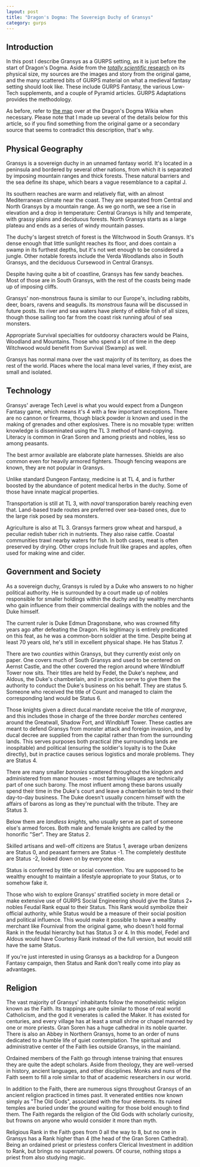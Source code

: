 ```yaml
---
layout: post
title: "Dragon's Dogma: The Sovereign Duchy of Gransys"
category: gurps
---
```


## Introduction

In this post I describe Gransys as a GURPS setting, as it is just before the
start of Dragon's Dogma. Aside from
the [_totally scientific_ research][previous-post] on its physical size, my
sources are the images and story from the original game, and the many scattered
bits of GURPS material on what a medieval fantasy setting should look
like. These include GURPS Fantasy, the various Low-Tech supplements, and a
couple of Pyramid articles. GURPS Adaptations provides the methodology.

As before, refer to [the map][map-link] over at the Dragon's Dogma Wikia when
necessary. Please note that I made up several of the details below for this
article, so if you find something from the original game or a secondary source
that seems to contradict this description, that's why.

## Physical Geography

Gransys is a sovereign duchy in an unnamed fantasy world. It's located in a
peninsula and bordered by several other nations, from which it is separated by
imposing mountain ranges and thick forests. These natural barriers and the sea
define its shape, which bears a vague resemblance to a capital J.

Its southern reaches are warm and relatively flat, with an almost Mediterranean
climate near the coast. They are separated from Central and North Gransys by a
mountain range. As we go north, we see a rise in elevation and a drop in
temperature: Central Gransys is hilly and temperate, with grassy plains and
deciduous forests. North Gransys starts as a large plateau and ends as a series
of windy mountain passes.

The duchy's largest stretch of forest is the Witchwood in South Gransys. It's
dense enough that little sunlight reaches its floor, and does contain a swamp in
its furthest depths, but it's not wet enough to be considered a jungle. Other
notable forests include the Verda Woodlands also in South Gransys, and the
deciduous Cursewood in Central Gransys.

Despite having quite a bit of coastline, Gransys has few sandy beaches. Most of
those are in South Gransys, with the rest of the coasts being made up of
imposing cliffs.

Gransys' non-monstrous fauna is similar to our Europe's, including rabbits,
deer, boars, ravens and seagulls. Its _monstrous_ fauna will be discussed in
future posts. Its river and sea waters have plenty of edible fish of all sizes,
though those sailing too far from the coast risk running afoul of sea monsters.

Appropriate Survival specialties for outdoorsy characters would be Plains,
Woodland and Mountains. Those who spend a lot of time in the deep Witchwood
would benefit from Survival (Swamp) as well.

Gransys has normal mana over the vast majority of its territory, as does the
rest of the world. Places where the local mana level varies, if they exist, are
small and isolated.

## Technology

Gransys' average Tech Level is what you would expect from a Dungeon Fantasy
game, which means it's 4 with a few important exceptions. There are no cannon or
firearms, though black powder _is_ known and used in the making of grenades and
other explosives. There is no movable type: written knowledge is disseminated
using the TL 3 method of hand-copying. Literacy is common in Gran Soren and
among priests and nobles, less so among peasants.

The best armor available are elaborate plate harnesses. Shields are also common
even for heavily armored fighters. Though fencing weapons are known, they are
not popular in Gransys.

Unlike standard Dungeon Fantasy, medicine is at TL 4, and is further boosted by
the abundance of potent medical herbs in the duchy. Some of those have innate
magical properties.

Transportation is still at TL 3, with _naval_ transporation barely reaching even
that. Land-based trade routes are preferred over sea-based ones, due to the
large risk posed by sea monsters.

Agriculture is also at TL 3. Gransys farmers grow wheat and harspud, a peculiar
redish tuber rich in nutrients. They also raise cattle. Coastal communities
trawl nearby waters for fish. In both cases, meat is often preserved by
drying. Other crops include fruit like grapes and apples, often used for making
wine and cider.

## Government and Society

As a sovereign duchy, Gransys is ruled by a Duke who answers to no higher
political authority. He is surrounded by a court made up of nobles responsible
for smaller holdings within the duchy and by wealthy merchants who gain
influence from their commercial dealings with the nobles and the Duke himself.

The current ruler is Duke Edmun Dragonsbane, who was crowned fifty years ago
after defeating the Dragon. His legitimacy is entirely predicated on this feat,
as he was a common-born soldier at the time. Despite being at least 70 years
old, he's still in excellent physical shape. He has Status 7.

There are two _counties_ within Gransys, but they currently exist only on
paper. One covers much of South Gransys and used to be centered on Aernst
Castle, and the other covered the region around where Windbluff Tower now
sits. Their titles are held by Fedel, the Duke's nephew, and Aldous, the Duke's
chamberlain, and in practice serve to give them the authority to conduct the
Duke's business on his behalf. They are status 5. Someone who received the title
of Count and managed to claim the corresponding land would be Status 6.

Those knights given a direct ducal mandate receive the title of _margrave_, and
this includes those in charge of the three _border marches_ centered around the
Greatwall, Shadow Fort, and Windbluff Tower. These castles are meant to defend
Gransys from monster attack and foreign invasion, and by ducal decree are
supplied from the capital rather than from the surrounding lands. This serves
purposes both practical (the surrounding lands are inospitable) and political
(ensuring the soldier's loyalty is to the Duke directly), but in practice causes
serious logistics and morale problems. They are Status 4.

There are many smaller _baronies_ scattered throughout the kingdom and
administered from manor houses - most farming villages are technically part of
one such barony. The most influent among these barons usually spend their time
in the Duke's court and leave a chamberlain to tend to their day-to-day
business. The Duke doesn't usually concern himself with the affairs of barons as
long as they're punctual with the tribute. They are Status 3.

Below them are _landless knights_, who usually serve as part of someone else's
armed forces. Both male and female knights are called by the honorific
"Ser". They are Status 2.

Skilled artisans and well-off citizens are Status 1, average urban denizens are
Status 0, and peasant farmers are Status -1. The completely destitute are Status
-2, looked down on by everyone else.

Status is conferred by title or social convention. You are supposed to be
wealthy enought to maintain a lifestyle appropriate to your Status, or to
somehow fake it.

Those who wish to explore Gransys' stratified society in more detail or make
extensive use of GURPS Social Engineering should give the Status 2+ nobles
Feudal Rank equal to their Status. This Rank would symbolize their official
authority, while Status would be a measure of their social position and
political influence. This would make it possible to have a wealthy merchant like
Fournival from the original game, who doesn't hold formal Rank in the feudal
hierarchy but has Status 3 or 4. In this model, Fedel and Aldous would have
Courtesy Rank instead of the full version, but would still have the same Status.

If you're just interested in using Gransys as a backdrop for a Dungeon Fantasy
campaign, then Status and Rank don't really come into play as advantages.

## Religion

The vast majority of Gransys' inhabitants follow the monotheistic religion known
as the Faith. Its trappings are quite similar to those of real world
Catholicism, and the god it venerates is called the Maker. It has existed for
centuries, and every village has at least a small shrine or chapel manned by one
or more priests. Gran Soren has a huge cathedral in its noble quarter. There is
also an Abbey in Northern Gransys, home to an order of nuns dedicated to a
humble life of quiet contemplation. The spiritual and administrative center of
the Faith lies outside Gransys, in the mainland.

Ordained members of the Faith go through intense training that ensures they are
quite the adept scholars. Aside from theology, they are well-versed in history,
ancient languages, and other disciplines. Monks and nuns of the Faith seem to
fill a role similar to that of academic researchers in our world.

In addition to the Faith, there are numerous signs throughout Gransys of an
ancient religion practiced in times past. It venerated entities now known simply
as "The Old Gods", associated with the four elements. Its ruined temples are
buried under the ground waiting for those bold enough to find them. The Faith
regards the religion of the Old Gods with scholarly curiosity, but frowns on
anyone who would consider it more than myth.

Religious Rank in the Faith goes from 0 all the way to 8, but no one in Gransys
has a Rank higher than 4 (the head of the Gran Soren Cathedral). Being an
ordained priest or priestess confers Clerical Investment in addition to Rank,
but brings no supernatural powers. Of course, nothing stops a priest from also
studying magic.

[previous-post]: https://bira.github.io/octopus-carnival/gurps/2016/10/03/how-big-is-this-place.html
[map-link]: http://dragonsdogma.wikia.com/wiki/File:Gransys_map_large_w_labels.jpg
